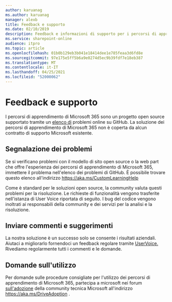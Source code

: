 ```yaml
---
author: karuanag
ms.author: karuanag
manager: alexb
title: Feedback e supporto
ms.date: 02/10/2019
description: Feedback e informazioni di supporto per i percorsi di apprendimento di Microsoft 365.
ms.service: sharepoint-online
audience: itpro
ms.topic: article
ms.openlocfilehash: 01b0b129eb3b041e18414dee1e785feaa3d6fd8e
ms.sourcegitcommit: 97e175e5ff5b6a9e0274d5ec9b39fdf7e18eb387
ms.translationtype: MT
ms.contentlocale: it-IT
ms.lasthandoff: 04/25/2021
ms.locfileid: "52000062"
---
```

# <a name="feedback-and-support"></a>Feedback e supporto

I percorsi di apprendimento di Microsoft 365 sono un progetto open source supportato tramite un [elenco di](https://aka.ms/CustomLearningHelp) problemi online su GitHub. La soluzione dei percorsi di apprendimento di Microsoft 365 non è coperta da alcun contratto di supporto Microsoft esistente.  

## <a name="report-issues"></a>Segnalazione dei problemi

Se si verificano problemi con il modello di sito open source o la web part che offre l'esperienza dei percorsi di apprendimento di Microsoft 365, immettere il problema nell'elenco dei problemi di GitHub.  È possibile trovare questo elenco all'indirizzo https://aka.ms/CustomLearningHelp  

Come è standard per le soluzioni open source, la community valuta questi problemi per la risoluzione. Le richieste di funzionalità vengono trasferite nell'istanza di User Voice riportata di seguito. I bug del codice vengono inoltrati ai responsabili della community e dei servizi per la analisi e la risoluzione.  

## <a name="provide-us-feedback"></a>Inviare commenti e suggerimenti

La nostra soluzione è un successo solo se consente i risultati aziendali.  Aiutaci a migliorarlo fornendoci un feedback regolare tramite [UserVoice.](https://go.microsoft.com/fwlink/?linkid=2109552)  Rivediamo regolarmente tutti i commenti e le domande. 

## <a name="usage-questions"></a>Domande sull'utilizzo

Per domande sulle procedure consigliate per l'utilizzo dei percorsi di apprendimento di Microsoft 365, partecipa a microsoft nei forum [sull'adozione](https://aka.ms/DriveAdoption) della community tecnica Microsoft all'indirizzo https://aka.ms/DriveAdoption . 

